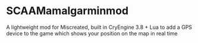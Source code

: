 # SCAAMamalgarminmod
A lightweight mod for Miscreated, built in CryEngine 3.8 + Lua to add a GPS device to the game which shows your position on the map in real time
